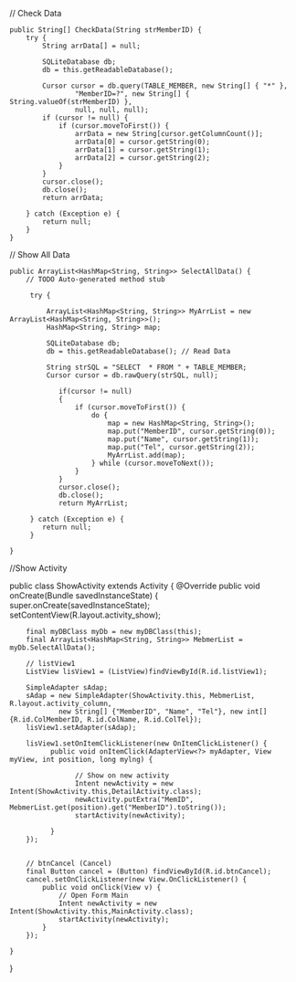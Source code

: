 // Check Data
	
	public String[] CheckData(String strMemberID) {
		try {
			String arrData[] = null;

			SQLiteDatabase db;
			db = this.getReadableDatabase();

			Cursor cursor = db.query(TABLE_MEMBER, new String[] { "*" },
					"MemberID=?", new String[] { String.valueOf(strMemberID) },
					null, null, null);
			if (cursor != null) {
				if (cursor.moveToFirst()) {
					arrData = new String[cursor.getColumnCount()];
					arrData[0] = cursor.getString(0);
					arrData[1] = cursor.getString(1);
					arrData[2] = cursor.getString(2);
				}
			}
			cursor.close();
			db.close();
			return arrData;

		} catch (Exception e) {
			return null;
		}
	}
	
// Show All Data

	public ArrayList<HashMap<String, String>> SelectAllData() {
		// TODO Auto-generated method stub
		
		 try {
			 
			 ArrayList<HashMap<String, String>> MyArrList = new ArrayList<HashMap<String, String>>();
			 HashMap<String, String> map;
			 
			 SQLiteDatabase db;
			 db = this.getReadableDatabase(); // Read Data
				
			 String strSQL = "SELECT  * FROM " + TABLE_MEMBER;
			 Cursor cursor = db.rawQuery(strSQL, null);
			 
			 	if(cursor != null)
			 	{
			 	    if (cursor.moveToFirst()) {
			 	        do {
			 	        	map = new HashMap<String, String>();
			 	        	map.put("MemberID", cursor.getString(0));
				 	        map.put("Name", cursor.getString(1));
				 	        map.put("Tel", cursor.getString(2));
				 	        MyArrList.add(map);
			 	        } while (cursor.moveToNext());
			 	    }
			 	}
			 	cursor.close();
			 	db.close();
				return MyArrList;
				
		 } catch (Exception e) {
		    return null;
		 }

	}


//Show Activity

public class ShowActivity extends Activity  {
	@Override
	public void onCreate(Bundle savedInstanceState) {
		super.onCreate(savedInstanceState);
		setContentView(R.layout.activity_show);
	
		final myDBClass myDb = new myDBClass(this);
		final ArrayList<HashMap<String, String>> MebmerList = myDb.SelectAllData();   
		
        // listView1
        ListView lisView1 = (ListView)findViewById(R.id.listView1); 
        
        SimpleAdapter sAdap;
        sAdap = new SimpleAdapter(ShowActivity.this, MebmerList, R.layout.activity_column,
                new String[] {"MemberID", "Name", "Tel"}, new int[] {R.id.ColMemberID, R.id.ColName, R.id.ColTel});      
        lisView1.setAdapter(sAdap);
        
        lisView1.setOnItemClickListener(new OnItemClickListener() {
		      public void onItemClick(AdapterView<?> myAdapter, View myView, int position, long mylng) {
		    	   
		    	  	// Show on new activity
	            	Intent newActivity = new Intent(ShowActivity.this,DetailActivity.class);
	            	newActivity.putExtra("MemID", MebmerList.get(position).get("MemberID").toString());
	            	startActivity(newActivity);

		      }       
        });
		   
		
		// btnCancel (Cancel)
        final Button cancel = (Button) findViewById(R.id.btnCancel);
        cancel.setOnClickListener(new View.OnClickListener() {
            public void onClick(View v) {        	
            	// Open Form Main
            	Intent newActivity = new Intent(ShowActivity.this,MainActivity.class);
            	startActivity(newActivity);
            }
        });
        
	}
}
